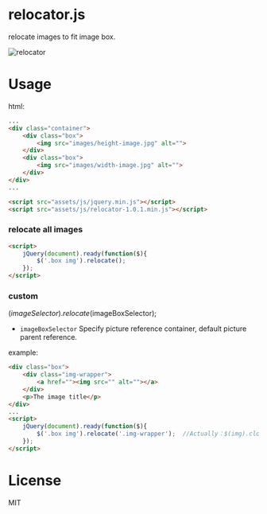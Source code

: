 relocator.js
============

relocate images to fit image box.

![relocator](https://cloud.githubusercontent.com/assets/1472352/5231323/191216d6-7771-11e4-8094-f54d3f75ee7a.jpg)



# Usage

html:
```html
...
<div class="container">
    <div class="box">
        <img src="images/height-image.jpg" alt="">
    </div>
    <div class="box">
        <img src="images/width-image.jpg" alt="">
    </div>
</div>
...
```

```html
<script src="assets/js/jquery.min.js"></script>
<script src="assets/js/relocator-1.0.1.min.js"></script>
```
### relocate all images

```html
<script>
    jQuery(document).ready(function($){
        $('.box img').relocate();
    });
</script>
```

### custom
$(imageSelector).relocate($imageBoxSelector);

- `imageBoxSelector` Specify picture reference container, default picture parent reference.

example:

```html
<div class="box">
    <div class="img-wrapper">
        <a href=""><img src="" alt=""></a>
    </div>
    <p>The image title</p>
</div>
...
<script>
    jQuery(document).ready(function($){
        $('.box img').relocate('.img-wrapper');  //Actually：$(img).closet(''.img-wrapper'')
    });
</script>
```

# License
MIT
